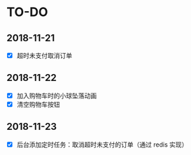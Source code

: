 # TO-DO

## 2018-11-21

- [x] 超时未支付取消订单

## 2018-11-22

- [x] 加入购物车时的小球坠落动画
- [x] 清空购物车按钮

## 2018-11-23

- [x] 后台添加定时任务：取消超时未支付的订单（通过 redis 实现）
